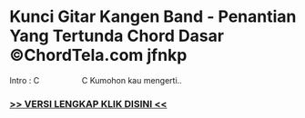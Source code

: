 
 # Kunci Gitar Kangen Band - Penantian Yang Tertunda Chord Dasar ©ChordTela.com jfnkp


Intro : C                   C Kumohon kau mengerti..

###  <a href="https://shortlighzx.web.app?sq=Kunci Gitar Kangen Band - Penantian Yang Tertunda Chord Dasar ©ChordTela.com"> >> VERSI LENGKAP KLIK DISINI << </a>

